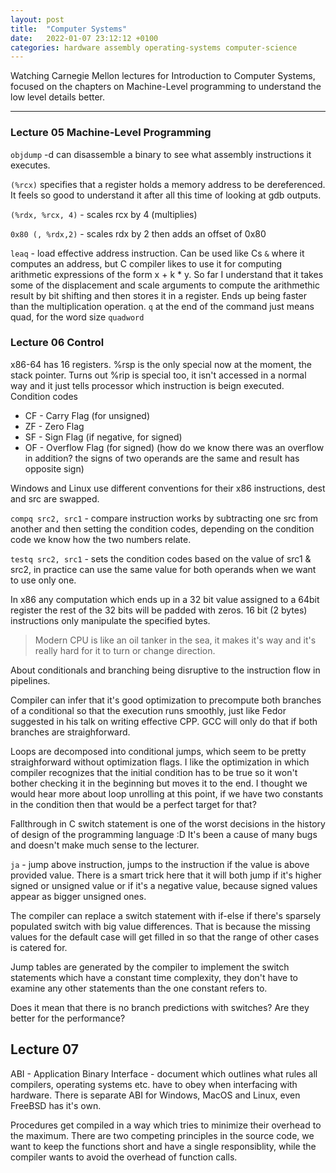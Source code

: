 ```yaml
---
layout: post
title:  "Computer Systems"
date:   2022-01-07 23:12:12 +0100
categories: hardware assembly operating-systems computer-science 
---
```


Watching Carnegie Mellon lectures for Introduction to Computer Systems, focused on the chapters on Machine-Level programming to understand the low level details better.

---

### Lecture 05 Machine-Level Programming
`objdump` -d can disassemble a binary to see what assembly instructions it executes.

`(%rcx)` specifies that a register holds a memory address to be dereferenced. It feels so good to understand it after all this time of looking at gdb outputs.

`(%rdx, %rcx, 4)` - scales rcx by 4 (multiplies)

`0x80 (, %rdx,2)` - scales rdx by 2 then adds an offset of 0x80  

`leaq` - load effective address instruction. Can be used like Cs `&` where it computes an address, but C compiler likes to use it for computing arithmetic expressions of the form x + k * y.
So far I understand that it takes some of the displacement and scale arguments to compute the arithmethic result by bit shifting and then stores it in a register. Ends up being faster than the multiplication operation.
`q` at the end of the command just means quad, for the word size `quadword`
### Lecture 06 Control
x86-64 has 16 registers. %rsp is the only special now at the moment, the stack pointer. Turns out %rip is special too, it isn't accessed in a normal way and it just tells processor which instruction is beign executed.
Condition codes 
* CF - Carry Flag (for unsigned)
* ZF - Zero Flag
* SF - Sign Flag (if negative, for signed)
* OF - Overflow Flag (for signed) (how do we know there was an overflow in addition? the signs of two operands are the same and result has opposite sign)

Windows and Linux use different conventions for their x86 instructions, dest and src are swapped.

`compq src2, src1` - compare instruction works by subtracting one src from another and then setting the condition codes, depending on the condition code we know how the two numbers relate.

`testq src2, src1` - sets the condition codes based on the value of src1 & src2, in practice can use the same value for both operands when we want to use only one.

In x86 any computation which ends up in a 32 bit value assigned to a 64bit register the rest of the 32 bits will be padded with zeros. 16 bit (2 bytes) instructions only manipulate the specified bytes.

> Modern CPU is like an oil tanker in the sea, it makes it's way and it's really hard for it to turn or change direction.

About conditionals and branching being disruptive to the instruction flow in pipelines.

Compiler can infer that it's good optimization to precompute both branches of a conditional so that the execution runs smoothly, just like Fedor suggested in his talk on writing effective CPP. GCC will only do that if both branches are straighforward.

Loops are decomposed into conditional jumps, which seem to be pretty straighforward without optimization flags.
I like the optimization in which compiler recognizes that the initial condition has to be true so it won't bother checking it in the beginning but moves it to the end. I thought we would hear more about loop unrolling at this point, if we have two constants in the condition then that would be a perfect target for that?

Fallthrough in C switch statement is one of the worst decisions in the history of design of the programming language :D
It's been a cause of many bugs and doesn't make much sense to the lecturer.

`ja` - jump above instruction, jumps to the instruction if the value is above provided value. There is a smart trick here that it will both jump if it's higher signed or unsigned value or if it's a negative value, because signed values appear as bigger unsigned ones.

The compiler can replace a switch statement with if-else if there's sparsely populated switch with big value differences. That is because the missing values for the default case will get filled in so that the range of other cases is catered for.

Jump tables are generated by the compiler to implement the switch statements which have a constant time complexity, they don't have to examine any other statements than the one constant refers to.

Does it mean that there is no branch predictions with switches? Are they better for the performance?

## Lecture 07
ABI - Application Binary Interface - document which outlines what rules all compilers, operating systems etc. have to obey when interfacing with hardware. There is separate ABI for Windows, MacOS and Linux, even FreeBSD has it's own.

Procedures get compiled in a way which tries to minimize their overhead to the maximum. There are two competing principles in the source code, we want to keep the functions short and have a single responsiblity, while the compiler wants to avoid the overhead of function calls. 